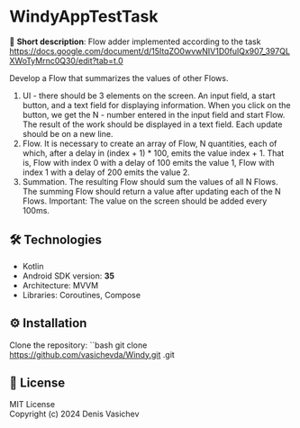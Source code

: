 # WindyAppTestTask

📱 **Short description**:
Flow adder implemented according to the task
https://docs.google.com/document/d/15ItqZO0wvwNIV1D0fulQx907_397QLXWoTyMrnc0Q30/edit?tab=t.0

Develop a Flow that summarizes the values of other Flows.
1. UI - there should be 3 elements on the screen. An input field, a start button, and a text field for displaying information. When you click on the button, we get the N - number entered in the input field and start Flow. The result of the work should be displayed in a text field. Each update should be on a new line.
2. Flow. It is necessary to create an array of Flow<Int>, N quantities, each of which, after a delay in (index + 1) * 100, emits the value index + 1. That is, Flow with index 0 with a delay of 100 emits the value 1, Flow with index 1 with a delay of 200 emits the value 2.
3. Summation. The resulting Flow should sum the values of all N Flows. The summing Flow should return a value after updating each of the N Flows.
Important: The value on the screen should be added every 100ms.

## 🛠 Technologies
- Kotlin
- Android SDK version: **35**
- Architecture: MVVM
- Libraries: Coroutines, Compose

## ⚙️ Installation
Clone the repository:
   ``bash
   git clone https://github.com/vasichevda/Windy.git .git

## 📜 License
MIT License  
Copyright (c) 2024 Denis Vasichev
